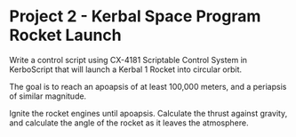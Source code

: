 # Project 2 - Kerbal Space Program Rocket Launch

Write a control script using CX-4181 Scriptable Control System in KerboScript that will launch a Kerbal 1 Rocket into circular orbit. 

The goal is to reach an apoapsis of at least 100,000 meters, and a periapsis of similar magnitude. 

Ignite the rocket engines until apoapsis. Calculate the thrust against gravity, and calculate the angle of the rocket as it leaves the atmosphere.
